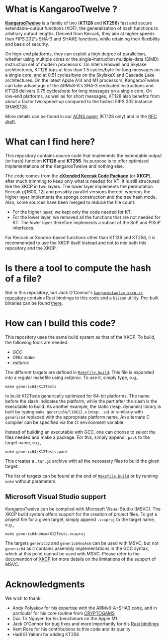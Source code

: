 # What is KangarooTwelve ?

[**KangarooTwelve**][k12] is a family of two (**KT128** and **KT256**) fast and secure extendable-output functions (XOF), the generalization of hash functions to arbitrary output lengths.
Derived from Keccak, they aim at higher speeds than FIPS 202's SHA-3 and SHAKE functions, while retaining their flexibility and basis of security.

On high-end platforms, they can exploit a high degree of parallelism, whether using multiple cores or the single-instruction multiple-data (SIMD) instruction set of modern processors.
On Intel's Haswell and Skylake architectures, KT128 tops at less than 1.5 cycles/byte for long messages on a single core, and at 0.51 cycles/byte on the SkylakeX and Cascade Lake architectures.
On the latest Apple A14 and M1 processors, KangarooTwelve can take advantage of the ARMv8-A's SHA-3 dedicated instructions and KT128 delivers 0.75 cycles/byte for long messages on a single core.
On low-end platforms, as well as for short messages, KT128 also benefits from about a factor two speed-up compared to the fastest FIPS 202 instance SHAKE128.

More details can be found in our [ACNS paper][eprint] (KT128 only) and in the [RFC draft](ietf).

# What can I find here?

This repository contains source code that implements the extendable output (or hash) function **KT128** and **KT256**.
Its purpose is to offer optimized implementations of the KangarooTwelve and nothing else.

The code comes from the [**eXtended Keccak Code Package**][xkcp] (or **XKCP**), after much trimming to keep only what is needed for KT.
It is still structured like the XKCP in two layers. The lower layer implements the permutation Keccak-_p_[1600, 12] and possibly parallel versions thereof, whereas the higher layer implements the sponge construction and the tree hash mode.
Also, some sources have been merged to reduce the file count.

* For the higher layer, we kept only the code needed for KT.
* For the lower layer, we removed all the functions that are not needed for KT. The lower layer therefore implements a subset of the SnP and PlSnP interfaces.

For Keccak or Xoodoo-based functions other than KT128 and KT256, it is recommended to use the XKCP itself instead and not to mix both this repository and the XKCP.


# Is there a tool to compute the hash of a file?

Not in this repository, but Jack O'Connor's [`kangarootwelve_xkcp.rs` repository](https://github.com/oconnor663/kangarootwelve_xkcp.rs) contains Rust bindings to this code and a `k12sum` utility.
Pre-built binaries can be found [there](https://github.com/oconnor663/kangarootwelve_xkcp.rs/releases).


# How can I build this code?

This repository uses the same build system as that of the XKCP.
To build, the following tools are needed:

* *GCC*
* *GNU make*
* *xsltproc*

The different targets are defined in [`Makefile.build`](Makefile.build). This file is expanded into a regular makefile using *xsltproc*. To use it, simply type, e.g.,

```
make generic64/K12Tests
```

to build K12Tests generically optimized for 64-bit platforms. The name before the slash indicates the platform, while the part after the slash is the executable to build. As another example, the static (resp. dynamic) library is built by typing `make generic64/libK12.a` (resp. `.so`) or similarly with `generic64` replaced with the appropriate platform name.  An alternate C compiler can be specified via the `CC` environment variable.

Instead of building an executable with *GCC*, one can choose to select the files needed and make a package. For this, simply append `.pack` to the target name, e.g.,

```
make generic64/K12Tests.pack
```

This creates a `.tar.gz` archive with all the necessary files to build the given target.

The list of targets can be found at the end of [`Makefile.build`](Makefile.build) or by running `make` without parameters.

## Microsoft Visual Studio support

KangarooTwelve can be compiled with Microsoft Visual Studio (MSVC). The XKCP build system offers support for the creation of project files. To get a project file for a given target, simply append `.vcxproj` to the target name, e.g.,

```
make generic64noAsm/K12Tests.vcxproj
```

The targets `generic32` and `generic64noAsm` can be used with MSVC, but not `generic64` as it contains assembly implementations in the GCC syntax, which at this point cannot be used with MSVC.
Please refer to the documention of [XKCP][xkcp] for more details on the limitations of the support of MSVC.

[k12]: https://keccak.team/kangarootwelve.html
[xkcp]: https://github.com/XKCP/XKCP
[eprint]: https://eprint.iacr.org/2016/770.pdf
[ietf]: https://datatracker.ietf.org/doc/draft-irtf-cfrg-kangarootwelve/


# Acknowledgments

We wish to thank:

- Andy Polyakov for his expertise with the ARMv8-A+SHA3 code, and in particular for his core routine from [CRYPTOGAMS](https://github.com/dot-asm/cryptogams)
- Duc Tri Nguyen for his benchmark on the Apple M1
- Jack O'Connor for bug fixes and more importantly for his [Rust bindings](https://github.com/oconnor663/kangarootwelve_xkcp.rs)
- Kent Ross for his contributions to this code and its quality
- Hadi El Yakhni for adding KT256
